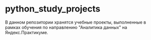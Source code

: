 # python_study_projects
В данном репозитории хранятся учебные проекты, выполненные в рамках обучения по направлению "Аналитика данных" на Яндекс.Практикуме.
